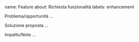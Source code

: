 ﻿name: Feature
about: Richiesta funzionalità
labels: enhancement

Problema/opportunità
…

Soluzione proposta
…

Impatto/Note
…
